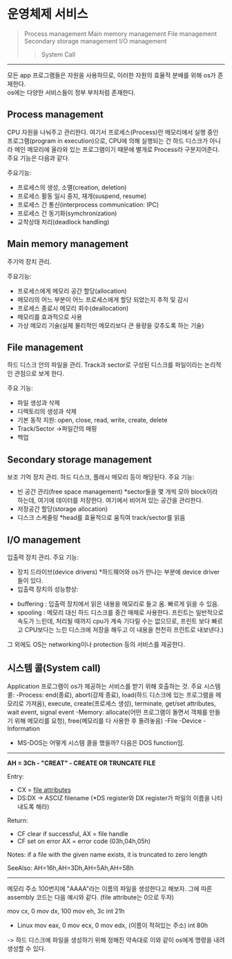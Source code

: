 # 운영체제 서비스

> Process management
> Main memory management
> File management
> Secondary storage management
> I/O management
>    > System Call
---------------------------------

모든 app 프로그램들은 자원을 사용하므로, 이러한 자원의 효율적 분배를 위해 os가 존재한다.  
os에는 다양한 서비스들이 정부 부처처럼 존재한다.  

## Process management  
CPU 자원을 나눠주고 관리한다.
여기서 프로세스(Process)란 메모리에서 실행 중인 프로그램(program in execution)으로, CPU에 의해 실행되는 건 하드 디스크가 아니라 메인 메모리에 올라와 있는 프로그램이기 때문에
별개로 Process라 구분지어준다. 주요 기능은 다음과 같다. 

주요기능:

- 프로세스의 생성, 소멸(creation, deletion)
- 프로세스 활동 일시 중지, 재개(suspend, resume)
- 프로세스 간 통신(interprocess communication: IPC)
- 프로세스 간 동기화(symchronization)
- 교착상태 처리(deadlock handling)

## Main memory management  
주기억 장치 관리.

주요기능:
- 프로세스에게 메모리 공간 할당(allocation)
- 메모리의 어느 부분이 어느 프로세스에게 할당 되었는지 추적 및 감시
- 프로세스 종료시 메모리 회수(deallocation)
- 메모리를 효과적으로 사용
- 가상 메모리 기술(실제 물리적인 메모리보다 큰 용량을 갖추도록 하는 기술)

## File management
하드 디스크 안의 파일을 관리. Track과 sector로 구성된 디스크를 파일이라는 논리적인 관점으로 보게 한다. 

주요 기능:
- 파일 생성과 삭제
- 디렉토리의 생성과 삭제
- 기본 동작 지원: open, close, read, write, create, delete
- Track/Sector ->파일간의 매핑
- 백업

## Secondary storage management
보조 기억 장치 관리. 하드 디스크, 플래시 메모리 등이 해당된다. 
주요 기능:
- 빈 공간 관리(free space management) *sector들을 몇 개씩 모아 block이라 하는데, 여기에 데이터를 저장한다. 여기에서 비어져 있는 공간을 관리한다. 
- 저장공간 할당(storage allocation)
- 디스크 스케줄링 *head를 효율적으로 움직여 track/sector를 읽음

## I/O management
입출력 장치 관리.
주요 기능:
- 장치 드라이브(device drivers) *하드웨어와 os가 만나는 부분에 device driver들이 있다. 
- 입출력 장치의 성능향상:
* buffering : 입출력 장치에서 읽은 내용을 메모리로 들고 옴. 빠르게 읽을 수 있음.
* spooling : 메모리 대신 하드 디스크를 중간 매체로 사용한다. 프린트는 일반적으로 속도가 느린데, 처리될 때까지 cpu가 계속 기다릴 수는 없으므로, 프린트 보다 빠르고 CPU보다는 느린 디스크에 저장을 해두고 이 내용을 천천히 프린트로 내보낸다.)

그 외에도 OS는 networking이나 protection 등의 서비스를 제공한다. 

## 시스템 콜(System call)

Application 프로그램이 os가 제공하는 서비스를 받기 위해 호출하는 것. 
주요 시스템 콜:
-Process: end(종료), abort(강제 종료), load(하드 디스크에 있는 프로그램을 메모리로 가져옴), execute, create(프로세스 생성), terminate, get/set attributes, wait event, signal event
-Memory: allocate(어떤 프로그램이 돌면서 객체를 만들기 위해 메모리를 요청), free(메모리를 다 사용한 후 돌려놓음)
-File
-Device
-Information

* MS-DOS는 어떻게 시스템 콜을 했을까? 다음은 DOS function임.

--------------------------------------------------------

**AH = 3Ch - "CREAT" - CREATE OR TRUNCATE FILE**

Entry:

- CX = [file attributes](http://spike.scu.edu.au/~barry/interrupts.html#fattr)
- DS:DX -> ASCIZ filename (*DS register와 DX register가 파일의 이름을 나타내도록 해라)

Return:

- CF clear if successful, AX = file handle
- CF set on error AX = error code (03h,04h,05h)

Notes: if a file with the given name exists, it is truncated to zero length

SeeAlso: AH=16h,AH=3Dh,AH=5Ah,AH=5Bh

------------------------------

메모리 주소 100번지에 "AAAA"라는 이름의 파일을 생성한다고 해보자. 
그에 따른 assembly 코드는 다음 예시와 같다. (file attribute는 0으로 두자)

mov cx, 0
mov dx, 100
mov eh, 3c
int 21h


* Linux
mov eax, 0
mov ecx, 0
mov edx, (이름이 적혀있는 주소)
int 80h


-> 하드 디스크에 파일을 생성하기 위해 정해진 약속대로 이와 같이 os에게 명령을 내려 생성할 수 있다. 
